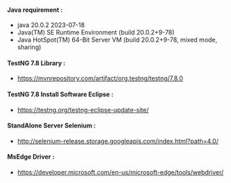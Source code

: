 #### Java requirement :

- java 20.0.2 2023-07-18
- Java(TM) SE Runtime Environment (build 20.0.2+9-78)
- Java HotSpot(TM) 64-Bit Server VM (build 20.0.2+9-78, mixed mode, sharing)

#### TestNG 7.8 Library : 
- https://mvnrepository.com/artifact/org.testng/testng/7.8.0

#### TestNG 7.8 Install Software Eclipse :  
- https://testng.org/testng-eclipse-update-site/

#### StandAlone Server Selenium :
- http://selenium-release.storage.googleapis.com/index.html?path=4.0/

#### MsEdge Driver : 
- https://developer.microsoft.com/en-us/microsoft-edge/tools/webdriver/

